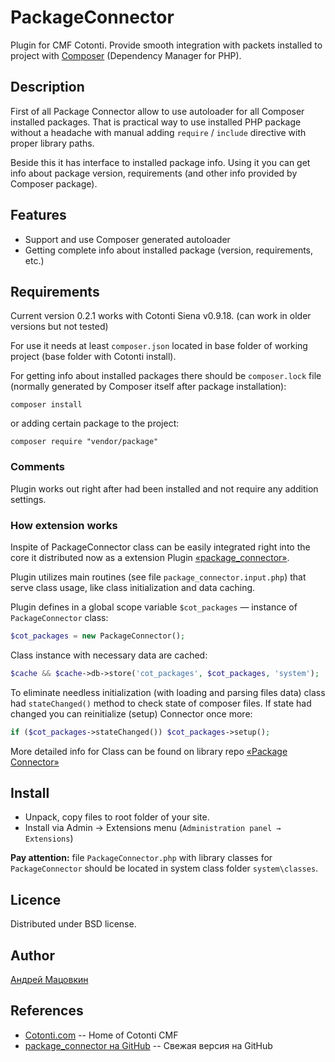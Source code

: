 PackageConnector
============

Plugin for CMF Cotonti. 
Provide smooth integration with packets installed to project with 
[Composer](https://getcomposer.org/) (Dependency Manager for PHP).

Description
--------

First of all Package Connector allow to use autoloader for all Composer installed packages. 
That is practical way to use installed PHP package without a headache with manual adding `require` / `include` directive with proper library paths.

Beside this it has interface to installed package info. Using it you can get info about package version, requirements (and other info provided by Composer package).


Features
-----------

* Support and use Composer generated autoloader
* Getting complete info about installed package (version, requirements, etc.)


Requirements
----------

Current version 0.2.1 works with Cotonti Siena v0.9.18. (can work in older versions but not tested)

For use it needs at least `composer.json` located in base folder of working project (base folder with Cotonti install).

For getting info about installed packages there should be `composer.lock` file (normally generated by Composer itself after package installation):
```
composer install
```
or adding certain package to the project:
```
composer require "vendor/package"
```


### Comments

Plugin works out right after had been installed and not require any addition settings.


### How extension works

Inspite of PackageConnector class can be easily integrated right into the core 
it distributed now as a extension Plugin [«package_connector»](https://github.com/macik/cot-package_connector). 

Plugin utilizes main routines (see file 
`package_connector.input.php`) that serve class usage, like class initialization and data caching.

Plugin defines in a global scope variable `$cot_packages`  — instance of `PackageConnector` class:
```php
$cot_packages = new PackageConnector();
```
Class instance with necessary data are cached:
```php
$cache && $cache->db->store('cot_packages', $cot_packages, 'system');
```

To eliminate needless initialization (with loading and parsing files data)
class had `stateChanged()` method to check state of composer files. 
If state had changed you can reinitialize (setup) Connector once more:

```php
if ($cot_packages->stateChanged()) $cot_packages->setup();
```

More detailed info for Class can be found on library repo 
[«Package Connector»](https://github.com/macik/PackageConnector)


Install
---------

* Unpack, copy files to root folder of your site.
* Install via Admin → Extensions menu (`Administration panel → Extensions`)

**Pay attention:** file `PackageConnector.php` with library classes for `PackageConnector` should be located in system class folder `system\classes`.


Licence
----------------------------------

Distributed under BSD license.


Author
---------

[Андрей Мацовкин](https://github.com/macik/)


References
------

* [Cotonti.com](http://Cotonti.com/) -- Home of Cotonti CMF
* [package_connector на GitHub](https://github.com/macik/cot-package_connector) -- Свежая версия на GitHub
